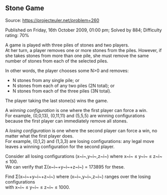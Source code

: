 Stone Game
----------

Source: https://projecteuler.net/problem=260

Published on Friday, 16th October 2009, 01:00 pm; Solved by 884;
Difficulty rating: 70%

A game is played with three piles of stones and two players.\
 At her turn, a player removes one or more stones from the piles.
However, if she takes stones from more than one pile, she must remove
the same number of stones from each of the selected piles.

In other words, the player chooses some N\>0 and removes:

-   N stones from any single pile; or
-   N stones from each of any two piles (2N total); or
-   N stones from each of the three piles (3N total).

The player taking the last stone(s) wins the game.

A *winning configuration* is one where the first player can force a
win.\
 For example, (0,0,13), (0,11,11) and (5,5,5) are winning configurations
because the first player can immediately remove all stones.

A *losing configuration* is one where the second player can force a win,
no matter what the first player does.\
 For example, (0,1,2) and (1,3,3) are losing configurations: any legal
move leaves a winning configuration for the second player.

Consider all losing configurations (x~i~,y~i~,z~i~) where x~i~ ≤ y~i~ ≤
z~i~ ≤ 100.\
 We can verify that Σ(x~i~+y~i~+z~i~) = 173895 for these.

Find Σ(x~i~+y~i~+z~i~) where (x~i~,y~i~,z~i~) ranges over the losing
configurations\
 with x~i~ ≤ y~i~ ≤ z~i~ ≤ 1000.
